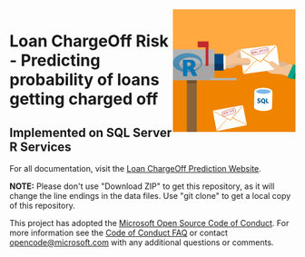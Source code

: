 <img src="./../Resources/Images/sql.jpg" align="right">

# Loan ChargeOff Risk - Predicting probability of loans getting charged off
## Implemented on SQL Server R Services

For all documentation, visit the [Loan ChargeOff Prediction Website](https://microsoft.github.io/r-server-loan-chargeoff).

**NOTE:** Please don't use "Download ZIP" to get this repository, as it will change the line endings in the data files. Use "git clone" to get a local copy of this repository. 
 
This project has adopted the [Microsoft Open Source Code of Conduct](https://opensource.microsoft.com/codeofconduct/). For more information see the [Code of Conduct FAQ](https://opensource.microsoft.com/codeofconduct/faq/) or contact [opencode@microsoft.com](mailto:opencode@microsoft.com) with any additional questions or comments.
